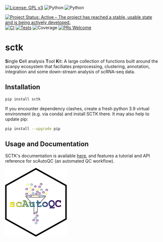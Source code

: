 [![License: GPL v3](https://img.shields.io/badge/License-GPLv3-blue.svg)](https://www.gnu.org/licenses/gpl-3.0)
![Python](https://img.shields.io/badge/python-3.9-blue.svg)
![Python](https://img.shields.io/badge/python-3.10-blue.svg)
<!-- [![PyPI version](https://badge.fury.io/py/sctk.svg)](https://badge.fury.io/py/sctk) -->
[![Project Status: Active – The project has reached a stable, usable state and is being actively developed.](https://www.repostatus.org/badges/latest/active.svg)](https://www.repostatus.org/#active) 
[![CI](https://github.com/Teichlab/sctk/actions/workflows/ci-cd.yaml/badge.svg)](https://github.com/Teichlab/sctk/actions/workflows/ci-cd.yaml)
[![Tests](https://github.com/Teichlab/sctk/actions/workflows/sphinx-autodoc.yaml/badge.svg)](https://github.com/Teichlab/sctk/actions/workflows/sphinx-autodoc.yaml)
![Coverage](https://github.com/Teichlab/sctk/tree/master/coverage.svg)
[![PRs Welcome](https://img.shields.io/badge/PRs-welcome-brightgreen.svg?style=flat-square)](http://makeapullrequest.com)

# sctk

**S**ingle **C**ell analysis **T**ool **K**it: A large collection of functions built around the scanpy ecosystem that faciliates preprocessing, clustering, annotation, integration and some down-stream analysis of scRNA-seq data.

## Installation

```bash
pip install sctk
```

If you encounter dependency clashes, create a fresh python 3.9 virtual environment (e.g. via conda) and install SCTK there. It may also help to update pip:

```bash
pip install --upgrade pip
```

## Usage and Documentation

SCTK's documentation is available [here](https://teichlab.github.io/sctk/), and features a tutorial and API reference for scAutoQC (an automated QC workflow).

<img src="docs/notebooks/scautoqc_logo.png" alt="scautoqc_logo" width="200"/>